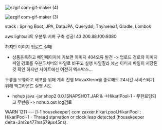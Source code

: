 
![ezgif com-gif-maker (4)](https://user-images.githubusercontent.com/69129562/202893022-72b026d6-872c-4ea9-bbf9-8a4b88124441.gif)

![ezgif com-gif-maker (3)](https://user-images.githubusercontent.com/69129562/202893221-ae418d60-da19-4b77-97f2-35fb9463eb01.gif)

stack : Spring Boot, JPA, DataJPA, Querydsl, Thymeleaf, Gradle, Lombok

aws lightsail의 우분투 서버 구축 성공! 43.200.88.100:8080

하지만 이미지 업로드 실패
  - 상품등록하고 메인페이지에 가보면 이미지 404오류 발견 -> 업로드 경로와 이미지파일 경로를 우분투서버의 파일로 바꾸고 실행 파일질라 에선 이미지 파일이 저장된것 확인 하지만 사이트에선 여전히 엑스박스...
  
오류를 보류하고 배포를 위해 계속 진행 MovaXterm을 종료해도 24시간 서비스되기 위해 백그라운드 실행 시도 
  - nohub java -jar shop2 0.0.1SNAPSHOT.JAR & ->HikariPool-1 - 무한로딩되고 무반응 -> nohub.out log검토
  
  WARN 1211 --- [l-1 housekeeper] com.zaxxer.hikari.pool.HikariPool        : HikariPool-1 - Thread starvation or clock leap detected (housekeeper delta=3m2s477ms579µs45ns). 
  


